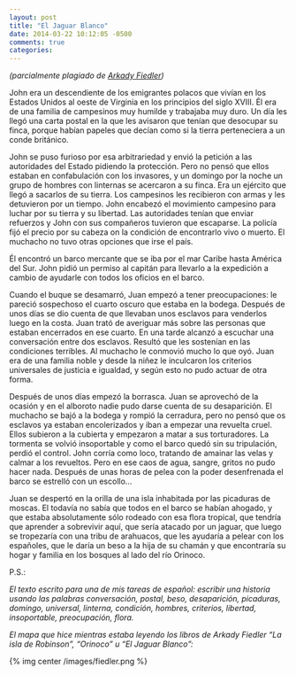 ```yaml
---
layout: post
title: "El Jaguar Blanco"
date: 2014-03-22 10:12:05 -0500
comments: true
categories:
---
```


*(parcialmente plagiado de
[Arkady Fiedler](https://href.li/?http://en.wikipedia.org/wiki/Arkady_Fiedler))*

John era un descendiente de los emigrantes polacos que vivían en los Estados Unidos
al oeste de Virginia en los principios del siglo XVIII. Él era de una familia
de campesinos muy humilde y trabajaba muy duro. Un día les llegó una carta
postal en la que les avisaron que tenían que desocupar su finca, porque habían
papeles que decían como si la tierra perteneciera a un conde británico.

John se puso furioso por esa arbitrariedad y envió la petición a
las autoridades del Estado pidiendo la protección. Pero no pensó que
ellos estaban en confabulación con los invasores, y un domingo por
la noche un grupo de hombres con linternas se acercaron a su finca.
Era un ejército que llegó a sacarlos de su tierra. Los campesinos
les recibieron con armas y les detuvieron por un tiempo. John encabezó
el movimiento campesino para luchar por su tierra y su libertad.
Las autoridades tenían que enviar refuerzos y John con sus compañeros
tuvieron que escaparse. La policía fijó el precio por su cabeza on
la condición de encontrarlo vivo o muerto. El muchacho no tuvo otras
opciones que irse el país.

Él encontró un barco mercante que se iba por el mar Caribe hasta América
del Sur. John pidió un permiso al capitán para llevarlo a la expedición
a cambio de ayudarle con todos los oficios en el barco.

Cuando el buque se desamarró, Juan empezó a tener preocupaciones:
le pareció sospechoso el cuarto oscuro que estaba en la bodega.
Después de unos días se dio cuenta de que llevaban unos esclavos
para venderlos luego en la costa. Juan trató de averiguar más sobre
las personas que estaban encerrados en ese cuarto. En una tarde alcanzó
a escuchar una conversación entre dos esclavos. Resultó que les sostenían
en las condiciones terribles. Al muchacho le conmovió mucho lo que oyó.
Juan era de una familia noble y desde la niñez le inculcaron los criterios
universales de justicia e igualdad, y según esto no pudo actuar de otra forma.

Después de unos días empezó la borrasca. Juan se aprovechó de la ocasión y en
el alboroto nadie pudo darse cuenta de su desaparición. El muchacho se bajó
a la bodega y rompió la cerradura, pero no pensó que os esclavos ya estaban
encolerizados y iban a empezar una revuelta cruel. Ellos subieron a la cubierta
y empezaron a matar a sus torturadores. La tormenta se volvió insoportable y
como el barco quedó sin su tripulación, perdió el control. John corría como
loco, tratando de amainar las velas y calmar a los revueltos. Pero en ese
caos de agua, sangre, gritos no pudo hacer nada. Después de unas horas de
pelea con la poder desenfrenada el barco se estrelló con un escollo…

Juan se despertó en la orilla de una isla inhabitada por las picaduras de
moscas. El todavía no sabía que todos en el barco se habían ahogado, y que
estaba absolutamente sólo rodeado con esa flora tropical, que tendría que
aprender a sobrevivir aquí, que sería atacado por un jaguar, que luego se
tropezaría con una tribu de arahuacos, que les ayudaría a pelear con los
españoles, que le daría un beso a la hija de su chamán y que encontraría
su hogar y familia en los bosques al lado del río Orinoco.

P.S.:

*El texto escrito para una de mis tareas de español: escribir una historia
usando las palabras conversación, postal, beso, desaparición, picaduras,
domingo, universal, linterna, condición, hombres, criterios, libertad,
insoportable, preocupación, flora.*

*El mapa que hice mientras estaba leyendo los libros de Arkady Fiedler
“La isla de Robinson”, “Orinoco” u “El Jaguar Blanco”:*

{% img center /images/fiedler.png %}
